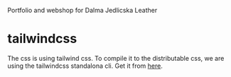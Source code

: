 Portfolio and webshop for Dalma Jedlicska Leather

# tailwindcss

The css is using tailwind css. To compile it to the distributable css, we are using
the tailwindcss standalona cli. 
Get it from [here](https://github.com/tailwindlabs/tailwindcss/releases/).
